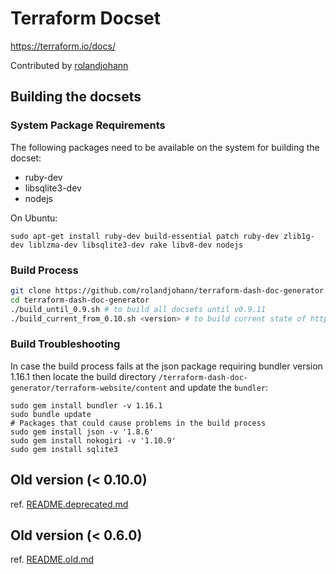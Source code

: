 Terraform Docset
=======================

https://terraform.io/docs/

Contributed by [rolandjohann](https://github.com/rolandjohann/terraform-dash-doc-generator.git)

## Building the docsets

### System Package Requirements

The following packages need to be available on the system for building the docset:

- ruby-dev
- libsqlite3-dev
- nodejs

On Ubuntu:
```text
sudo apt-get install ruby-dev build-essential patch ruby-dev zlib1g-dev liblzma-dev libsqlite3-dev rake libv8-dev nodejs
```

### Build Process

```sh
git clone https://github.com/rolandjohann/terraform-dash-doc-generator.git
cd terraform-dash-doc-generator
./build_until_0.9.sh # to build all docsets until v0.9.11
./build_current_from_0.10.sh <version> # to build current state of https://github.com/hashicorp/terraform-website.git and move to build/<version>
```

### Build Troubleshooting

In case the build process fails at the json package requiring bundler version 1.16.1 then locate the build directory
`/terraform-dash-doc-generator/terraform-website/content` and update the `bundler`:

```text
sudo gem install bundler -v 1.16.1
sudo bundle update
# Packages that could cause problems in the build process
sudo gem install json -v '1.8.6'
sudo gem install nokogiri -v '1.10.9'
sudo gem install sqlite3
```

## Old version (< 0.10.0)

ref. [README.deprecated.md](README.deprecated.md)

## Old version (< 0.6.0)

ref. [README.old.md](README.old.md)
